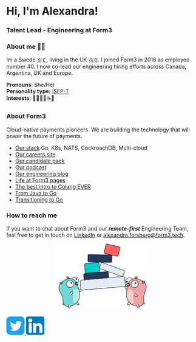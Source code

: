 # Hi, I'm Alexandra!

### Talent Lead - Engineering at Form3<br>

### About me 👩‍💻
Im a Swede 🇸🇪, living in the UK 🇬🇧. I joined Form3 in 2018 as employee number 40. I now co-lead our engineering hiring efforts across Canada, Argentina, UK and Europe. 

**Pronouns**: She/Her<br>
**Personality type:** [ISFP-T](https://www.16personalities.com/isfp-personality)<br>
**Interests:** 🏊‍♀️🚴‍♀️☕🧒
<div style="page-break-after: always;"></div>

### About Form3 
Cloud-native payments pioneers. We are building the technology that will power the future of payments.<br>
<!-- Add anything to say to candidates below-->
- [Our stack](https://stackshare.io/form3/main) Go, K8s, NATS, CockroachDB, Multi-cloud
- [Our careers site](https://www.form3.tech/careers)
- [Our candidate pack](https://github.com/form3tech-oss/candidate-pack)
- [Our podcast](https://techpodcast.form3.tech/)
- [Our engineering blog](https://www.form3.tech/engineering/content)
- [Life at Form3 pages](https://www.form3.tech/engineering/life-at-form3)
- [The best intro to Golang EVER](https://www.youtube.com/watch?v=B1UP16OJpys)
- [From Java to Go](https://www.linkedin.com/posts/adelina-simion_alwaysbelearning-javaengineer-golang-activity-6942030092495687680-LbNw?utm_source=linkedin_share&utm_medium=member_desktop_web)
- [Transitioning to Go](https://techpodcast.form3.tech/episodes/ep-24-tech-moving-to-go)

### How to reach me 
If you want to chat about Form3 and our ***remote-first*** Engineering Team, feel free to get in touch on [LinkedIn](https://www.linkedin.com/in/alexandraforsberg/) or alexandra.forsberg@form3.tech.

<p align="center">
 <img src="https://github.com/adelina-simion-form3/adelina-simion-form3/blob/main/StackGophers.png?raw=true" width="50%"/>
</p>

<a href="https://twitter.com/ayforsberg" target="_blank"> <!--Change my link on this line -->
   <img src="https://github.com/adelina-simion-form3/adelina-simion-form3/blob/main/twitter.png?raw=true" width="48"/>
</a>
<a href="https://www.linkedin.com/in/alexandraforsberg/" target="_blank">  <!--Change my link on this line-->
   <img src="https://github.com/adelina-simion-form3/adelina-simion-form3/blob/main/linkedin.png?raw=true" width="48"/>
</a>
